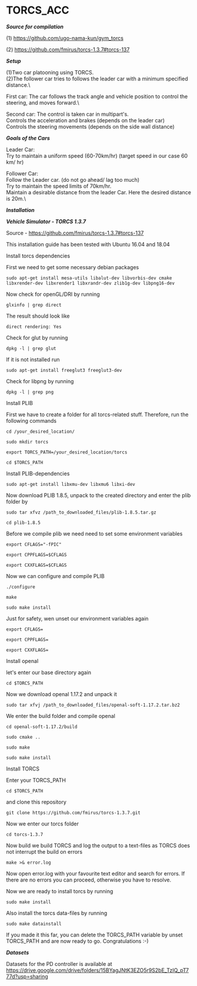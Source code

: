 # TORCS_ACC

***Source for compilation***

(1) https://github.com/ugo-nama-kun/gym_torcs

(2) https://github.com/fmirus/torcs-1.3.7#torcs-137

***Setup***

(1)Two car platooning using TORCS.\
(2)The follower car tries to follows the leader car with a minimum specified distance.\

First car: The car follows the track angle and vehicle position to control the steering, and moves forward.\

Second car: The control is taken car in multipart's.\
Controls the acceleration and brakes (depends on the leader car)\
Controls the steering movements (depends on the side wall distance)

***Goals of the Cars***

Leader Car:\
Try to maintain a uniform speed (60-70km/hr) (target speed in our case 60 km/ hr)

Follower Car:\
Follow the Leader car. (do not go ahead/ lag too much)\
Try to maintain the speed limits of 70km/hr.\
Maintain a desirable distance from the leader Car. Here the desired distance is 20m.\

***Installation***

***Vehicle Simulator - TORCS 1.3.7***

Source - https://github.com/fmirus/torcs-1.3.7#torcs-137

This installation guide has been tested with Ubuntu 16.04 and 18.04

Install torcs dependencies

First we need to get some necessary debian packages
```
sudo apt-get install mesa-utils libalut-dev libvorbis-dev cmake libxrender-dev libxrender1 libxrandr-dev zlib1g-dev libpng16-dev
```
Now check for openGL/DRI by running
```
glxinfo | grep direct
```
The result should look like
```
direct rendering: Yes
```
Check for glut by running
```
dpkg -l | grep glut
```
If it is not installed run
```
sudo apt-get install freeglut3 freeglut3-dev
```
Check for libpng by running
```
dpkg -l | grep png
```
Install PLIB

First we have to create a folder for all torcs-related stuff. Therefore, run the following commands
```
cd /your_desired_location/

sudo mkdir torcs

export TORCS_PATH=/your_desired_location/torcs

cd $TORCS_PATH
```
Install PLIB-dependencies
```
sudo apt-get install libxmu-dev libxmu6 libxi-dev
```
Now download PLIB 1.8.5, unpack to the created directory and enter the plib folder by
```
sudo tar xfvz /path_to_downloaded_files/plib-1.8.5.tar.gz

cd plib-1.8.5
```
Before we compile plib we need need to set some environment variables
```
export CFLAGS="-fPIC"

export CPPFLAGS=$CFLAGS

export CXXFLAGS=$CFLAGS
```
Now we can configure and compile PLIB
```
./configure

make

sudo make install
```
Just for safety, wen unset our environment variables again
```
export CFLAGS=

export CPPFLAGS=

export CXXFLAGS=
```
Install openal

let's enter our base directory again
```
cd $TORCS_PATH
```
Now we download openal 1.17.2 and unpack it
```
sudo tar xfvj /path_to_downloaded_files/openal-soft-1.17.2.tar.bz2
```
We enter the build folder and compile openal
```
cd openal-soft-1.17.2/build

sudo cmake ..

sudo make

sudo make install
```
Install TORCS

Enter your TORCS_PATH
```
cd $TORCS_PATH
```
and clone this repository
```
git clone https://github.com/fmirus/torcs-1.3.7.git
```
Now we enter our torcs folder
```
cd torcs-1.3.7
```
Now build we build TORCS and log the output to a text-files as TORCS does not interrupt the build on errors
```
make >& error.log
```
Now open error.log with your favourite text editor and search for errors. If there are no errors you can proceed, otherwise you have to resolve.

Now we are ready to install torcs by running
```
sudo make install
```
Also install the torcs data-files by running
```
sudo make datainstall
```
If you made it this far, you can delete the TORCS_PATH variable by unset TORCS_PATH and are now ready to go. Congratulations :-)

***Datasets***

Datasets for the PD controller is available at https://drive.google.com/drive/folders/15BYagJNtK3EZO5r9S2bE_TzIQ_pT777d?usp=sharing


